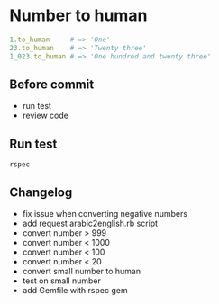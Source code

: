 # Number to human

```ruby
1.to_human     # => 'One'
23.to_human    # => 'Twenty three'
1_023.to_human # => 'One hundred and twenty three'
```

## Before commit
* run test
* review code

## Run test
```rspec```

## Changelog
- fix issue when converting negative numbers
- add request arabic2english.rb script
- convert number > 999
- convert number < 1000
- convert number < 100
- convert number < 20
- convert small number to human
- test on small number
- add Gemfile with rspec gem
